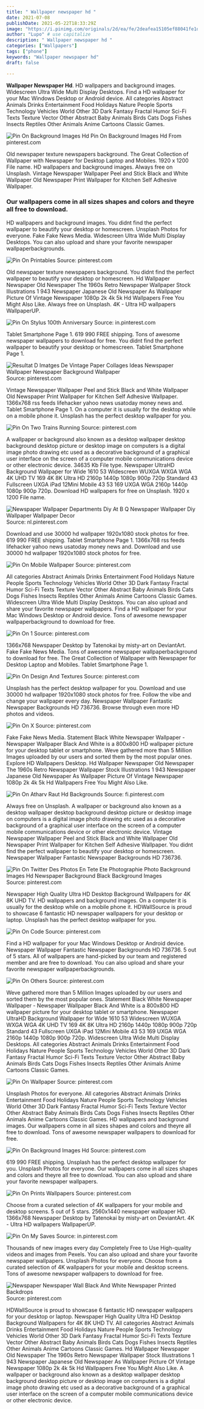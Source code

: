 ```yaml
---
title: " Wallpaper newspaper hd "
date: 2021-07-08
publishDate: 2021-05-22T18:33:29Z
image: "https://i.pinimg.com/originals/2d/ea/fe/2deafea15105ef88041fe1d6b3af1a43.jpg"
author: "Lupo" # use capitalize
description: " Wallpaper newspaper hd "
categories: ["Wallpapers"]
tags: ["phone"]
keywords: "Wallpaper newspaper hd"
draft: false

---
```



**Wallpaper Newspaper Hd**. HD wallpapers and background images. Widescreen Ultra Wide Multi Display Desktops. Find a HD wallpaper for your Mac Windows Desktop or Android device. All categories Abstract Animals Drinks Entertainment Food Holidays Nature People Sports Technology Vehicles World Other 3D Dark Fantasy Fractal Humor Sci-Fi Texts Texture Vector Other Abstract Baby Animals Birds Cats Dogs Fishes Insects Reptiles Other Animals Anime Cartoons Classic Games.

![Pin On Background Images Hd](https://i.pinimg.com/736x/0a/1f/47/0a1f478cab1cac409778202d655d8374.jpg "Pin On Background Images Hd")
Pin On Background Images Hd From pinterest.com


Old newspaper texture newspapers background. The Great Collection of Wallpaper with Newspaper for Desktop Laptop and Mobiles. 1920 x 1200 File name. HD wallpapers and background images. Always free on Unsplash. Vintage Newspaper Wallpaper Peel and Stick Black and White Wallpaper Old Newspaper Print Wallpaper for Kitchen Self Adhesive Wallpaper.

### Our wallpapers come in all sizes shapes and colors and theyre all free to download.

HD wallpapers and background images. You didnt find the perfect wallpaper to beautify your desktop or homescreen. Unsplash Photos for everyone. Fake Fake News Media. Widescreen Ultra Wide Multi Display Desktops. You can also upload and share your favorite newspaper wallpaperbackgrounds.


![Pin On Printables](https://i.pinimg.com/originals/2d/0a/80/2d0a80c1c0fa9be2bdc079d9caca4381.jpg "Pin On Printables")
Source: pinterest.com

Old newspaper texture newspapers background. You didnt find the perfect wallpaper to beautify your desktop or homescreen. Hd Wallpaper Newspaper Old Newspaper The 1960s Retro Newspaper Wallpaper Stock Illustrations 1 943 Newspaper Japanese Old Newspaper As Wallpaper Picture Of Vintage Newspaper 1080p 2k 4k 5k Hd Wallpapers Free You Might Also Like. Always free on Unsplash. 4K - Ultra HD wallpapers WallpaperUP.

![Pin On Stylus 100th Anniversary](https://i.pinimg.com/originals/89/91/bf/8991bfdc5a4aff11e249187195b30dff.jpg "Pin On Stylus 100th Anniversary")
Source: in.pinterest.com

Tablet Smartphone Page 1. 619 990 FREE shipping. Tons of awesome newspaper wallpapers to download for free. You didnt find the perfect wallpaper to beautify your desktop or homescreen. Tablet Smartphone Page 1.

![Resultat D Imatges De Vintage Paper Collages Ideas Newspaper Wallpaper Newspaper Background Wallpaper](https://i.pinimg.com/originals/b1/87/6f/b1876fa7a2c520cd30edcc060a85534d.jpg "Resultat D Imatges De Vintage Paper Collages Ideas Newspaper Wallpaper Newspaper Background Wallpaper")
Source: pinterest.com

Vintage Newspaper Wallpaper Peel and Stick Black and White Wallpaper Old Newspaper Print Wallpaper for Kitchen Self Adhesive Wallpaper. 1366x768 rss feeds lifehacker yahoo news usatoday money news and. Tablet Smartphone Page 1. On a computer it is usually for the desktop while on a mobile phone it. Unsplash has the perfect desktop wallpaper for you.

![Pin On Two Trains Running](https://i.pinimg.com/originals/11/b6/76/11b6769c8f2ea91b25fa0bb10bcaf4ab.jpg "Pin On Two Trains Running")
Source: pinterest.com

A wallpaper or background also known as a desktop wallpaper desktop background desktop picture or desktop image on computers is a digital image photo drawing etc used as a decorative background of a graphical user interface on the screen of a computer mobile communications device or other electronic device. 34635 Kb File type. Newspaper UltraHD Background Wallpaper for Wide 1610 53 Widescreen WUXGA WXGA WGA 4K UHD TV 169 4K 8K Ultra HD 2160p 1440p 1080p 900p 720p Standard 43 Fullscreen UXGA iPad 12Mini Mobile 43 53 169 UXGA WGA 2160p 1440p 1080p 900p 720p. Download HD wallpapers for free on Unsplash. 1920 x 1200 File name.

![Newspaper Wallpaper Departments Diy At B Q Newspaper Wallpaper Diy Wallpaper Wallpaper Decor](https://i.pinimg.com/originals/3c/14/4e/3c144ecc7fb11cec3ac5639828bd2e2f.jpg "Newspaper Wallpaper Departments Diy At B Q Newspaper Wallpaper Diy Wallpaper Wallpaper Decor")
Source: nl.pinterest.com

Download and use 30000 hd wallpaper 1920x1080 stock photos for free. 619 990 FREE shipping. Tablet Smartphone Page 1. 1366x768 rss feeds lifehacker yahoo news usatoday money news and. Download and use 30000 hd wallpaper 1920x1080 stock photos for free.

![Pin On Mobile Wallpaper](https://i.pinimg.com/originals/18/4a/9d/184a9dcf553ef9375000efd30caa3410.png "Pin On Mobile Wallpaper")
Source: pinterest.com

All categories Abstract Animals Drinks Entertainment Food Holidays Nature People Sports Technology Vehicles World Other 3D Dark Fantasy Fractal Humor Sci-Fi Texts Texture Vector Other Abstract Baby Animals Birds Cats Dogs Fishes Insects Reptiles Other Animals Anime Cartoons Classic Games. Widescreen Ultra Wide Multi Display Desktops. You can also upload and share your favorite newspaper wallpapers. Find a HD wallpaper for your Mac Windows Desktop or Android device. Tons of awesome newspaper wallpaperbackground to download for free.

![Pin On 1](https://i.pinimg.com/originals/cd/9b/fb/cd9bfb2c29514b781b3accc6553eee5f.jpg "Pin On 1")
Source: pinterest.com

1366x768 Newspaper Desktop by Tatenokai by misty-art on DeviantArt. Fake Fake News Media. Tons of awesome newspaper wallpaperbackground to download for free. The Great Collection of Wallpaper with Newspaper for Desktop Laptop and Mobiles. Tablet Smartphone Page 1.

![Pin On Design And Textures](https://i.pinimg.com/736x/2c/fa/39/2cfa392e8d0b5596ac8f5bf999470ac8.jpg "Pin On Design And Textures")
Source: pinterest.com

Unsplash has the perfect desktop wallpaper for you. Download and use 30000 hd wallpaper 1920x1080 stock photos for free. Follow the vibe and change your wallpaper every day. Newspaper Wallpaper Fantastic Newspaper Backgrounds HD 736736. Browse through even more HD photos and videos.

![Pin On X](https://i.pinimg.com/474x/ee/01/28/ee01282d6a4e0c233949f7218c9bad17.jpg "Pin On X")
Source: pinterest.com

Fake Fake News Media. Statement Black White Newspaper Wallpaper - Newspaper Wallpaper Black And White is a 800x800 HD wallpaper picture for your desktop tablet or smartphone. Weve gathered more than 5 Million Images uploaded by our users and sorted them by the most popular ones. Explore HD Wallpapers Desktop. Hd Wallpaper Newspaper Old Newspaper The 1960s Retro Newspaper Wallpaper Stock Illustrations 1 943 Newspaper Japanese Old Newspaper As Wallpaper Picture Of Vintage Newspaper 1080p 2k 4k 5k Hd Wallpapers Free You Might Also Like.

![Pin On Atharv Raut Hd Backgrounds](https://i.pinimg.com/originals/bf/01/fc/bf01fc3e3af0d3d04c10f946e04e6511.jpg "Pin On Atharv Raut Hd Backgrounds")
Source: fi.pinterest.com

Always free on Unsplash. A wallpaper or background also known as a desktop wallpaper desktop background desktop picture or desktop image on computers is a digital image photo drawing etc used as a decorative background of a graphical user interface on the screen of a computer mobile communications device or other electronic device. Vintage Newspaper Wallpaper Peel and Stick Black and White Wallpaper Old Newspaper Print Wallpaper for Kitchen Self Adhesive Wallpaper. You didnt find the perfect wallpaper to beautify your desktop or homescreen. Newspaper Wallpaper Fantastic Newspaper Backgrounds HD 736736.

![Pin On Twitter Des Photos En Tete Ete Photographie Photo Background Images Hd Newspaper Background Black Background Images](https://i.pinimg.com/736x/86/8b/aa/868baaa59f698cba89c21f9be37baf5c.jpg "Pin On Twitter Des Photos En Tete Ete Photographie Photo Background Images Hd Newspaper Background Black Background Images")
Source: pinterest.com

Newspaper High Quality Ultra HD Desktop Background Wallpapers for 4K 8K UHD TV. HD wallpapers and background images. On a computer it is usually for the desktop while on a mobile phone it. HDWallSource is proud to showcase 6 fantastic HD newspaper wallpapers for your desktop or laptop. Unsplash has the perfect desktop wallpaper for you.

![Pin On Code](https://i.pinimg.com/originals/51/a9/82/51a982c98cd468f3e4dcb8153bde632f.jpg "Pin On Code")
Source: pinterest.com

Find a HD wallpaper for your Mac Windows Desktop or Android device. Newspaper Wallpaper Fantastic Newspaper Backgrounds HD 736736. 5 out of 5 stars. All of wallpapers are hand-picked by our team and registered member and are free to download. You can also upload and share your favorite newspaper wallpaperbackgrounds.

![Pin On Others](https://i.pinimg.com/originals/76/c8/5d/76c85d6112930ea534399bf24d9a5bfd.jpg "Pin On Others")
Source: pinterest.com

Weve gathered more than 5 Million Images uploaded by our users and sorted them by the most popular ones. Statement Black White Newspaper Wallpaper - Newspaper Wallpaper Black And White is a 800x800 HD wallpaper picture for your desktop tablet or smartphone. Newspaper UltraHD Background Wallpaper for Wide 1610 53 Widescreen WUXGA WXGA WGA 4K UHD TV 169 4K 8K Ultra HD 2160p 1440p 1080p 900p 720p Standard 43 Fullscreen UXGA iPad 12Mini Mobile 43 53 169 UXGA WGA 2160p 1440p 1080p 900p 720p. Widescreen Ultra Wide Multi Display Desktops. All categories Abstract Animals Drinks Entertainment Food Holidays Nature People Sports Technology Vehicles World Other 3D Dark Fantasy Fractal Humor Sci-Fi Texts Texture Vector Other Abstract Baby Animals Birds Cats Dogs Fishes Insects Reptiles Other Animals Anime Cartoons Classic Games.

![Pin On Wallpaper](https://i.pinimg.com/originals/23/43/d1/2343d1d257d8c05b86b9fb6254080dcd.jpg "Pin On Wallpaper")
Source: pinterest.com

Unsplash Photos for everyone. All categories Abstract Animals Drinks Entertainment Food Holidays Nature People Sports Technology Vehicles World Other 3D Dark Fantasy Fractal Humor Sci-Fi Texts Texture Vector Other Abstract Baby Animals Birds Cats Dogs Fishes Insects Reptiles Other Animals Anime Cartoons Classic Games. HD wallpapers and background images. Our wallpapers come in all sizes shapes and colors and theyre all free to download. Tons of awesome newspaper wallpapers to download for free.

![Pin On Background Images Hd](https://i.pinimg.com/736x/0a/1f/47/0a1f478cab1cac409778202d655d8374.jpg "Pin On Background Images Hd")
Source: pinterest.com

619 990 FREE shipping. Unsplash has the perfect desktop wallpaper for you. Unsplash Photos for everyone. Our wallpapers come in all sizes shapes and colors and theyre all free to download. You can also upload and share your favorite newspaper wallpapers.

![Pin On Prints Wallpapers](https://i.pinimg.com/originals/b9/11/08/b9110804d9072844e7bb3f49cfc60a55.jpg "Pin On Prints Wallpapers")
Source: pinterest.com

Choose from a curated selection of 4K wallpapers for your mobile and desktop screens. 5 out of 5 stars. 2560x1440 newspaper wallpaper HD. 1366x768 Newspaper Desktop by Tatenokai by misty-art on DeviantArt. 4K - Ultra HD wallpapers WallpaperUP.

![Pin On My Saves](https://i.pinimg.com/originals/b2/84/be/b284bed26071f959eb90e695aa4d09b5.jpg "Pin On My Saves")
Source: in.pinterest.com

Thousands of new images every day Completely Free to Use High-quality videos and images from Pexels. You can also upload and share your favorite newspaper wallpapers. Unsplash Photos for everyone. Choose from a curated selection of 4K wallpapers for your mobile and desktop screens. Tons of awesome newspaper wallpapers to download for free.

![Newspaper Newspaper Wall Black And White Newspaper Printed Backdrops](https://i.pinimg.com/originals/2d/ea/fe/2deafea15105ef88041fe1d6b3af1a43.jpg "Newspaper Newspaper Wall Black And White Newspaper Printed Backdrops")
Source: pinterest.com

HDWallSource is proud to showcase 6 fantastic HD newspaper wallpapers for your desktop or laptop. Newspaper High Quality Ultra HD Desktop Background Wallpapers for 4K 8K UHD TV. All categories Abstract Animals Drinks Entertainment Food Holidays Nature People Sports Technology Vehicles World Other 3D Dark Fantasy Fractal Humor Sci-Fi Texts Texture Vector Other Abstract Baby Animals Birds Cats Dogs Fishes Insects Reptiles Other Animals Anime Cartoons Classic Games. Hd Wallpaper Newspaper Old Newspaper The 1960s Retro Newspaper Wallpaper Stock Illustrations 1 943 Newspaper Japanese Old Newspaper As Wallpaper Picture Of Vintage Newspaper 1080p 2k 4k 5k Hd Wallpapers Free You Might Also Like. A wallpaper or background also known as a desktop wallpaper desktop background desktop picture or desktop image on computers is a digital image photo drawing etc used as a decorative background of a graphical user interface on the screen of a computer mobile communications device or other electronic device.

